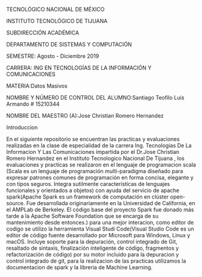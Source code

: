 TECNOLÓGICO NACIONAL DE MÉXICO

INSTITUTO TECNOLÓGICO DE TIJUANA

SUBDIRECCIÓN ACADÉMICA

DEPARTAMENTO DE SISTEMAS Y COMPUTACIÓN

SEMESTRE: Agosto - Diciembre 2019

CARRERA: ING EN TECNOLOGÍAS DE LA INFORMACIÓN Y COMUNICACIONES

MATERIA:Datos Masivos

NOMBRE Y NÚMERO DE CONTROL DEL ALUMNO:Santiago Teofilo Luis Armando # 15210344

NOMBRE DEL MAESTRO (A):Jose Christian Romero Hernandez


Introduccion

En el siguiente repositorio se encuentran las practicas y evaluaciones realizadas en la clase de especialidad de la carrera Ing. Tecnologias De La Informacion Y Las Comunicaciones impartida por el Dr.Jose Christian Romero Hernandez en el Instituto Tecnologico Nacional De Tijuana , los evaluaciones y practicas se realizaron en el lenguaje de programacion scala (Scala es un lenguaje de programación multi-paradigma diseñado para expresar patrones comunes de programación en forma concisa, elegante y con tipos seguros. Integra sutilmente características de lenguajes funcionales y orientados a objetos) con ayuda del servicio de apache spark(Apache Spark es un framework de computación en clúster open-source. Fue desarrollada originariamente en la Universidad de California, en el AMPLab de Berkeley. El código base del proyecto Spark fue donado más tarde a la Apache Software Foundation que se encarga de su mantenimiento desde entonces.) para una mejor interacion, como editor de codigo se utilizo la herramienta Visual Studi Code(Visual Studio Code es un editor de código fuente desarrollado por Microsoft para Windows, Linux y macOS. Incluye soporte para la depuración, control integrado de Git, resaltado de sintaxis, finalización inteligente de código, fragmentos y refactorización de código) por su motor incluido para la depuracion y control integrado de git, para la realizacion de las practicas utilizamos la documentacion de spark y la libreria de Machine Learning.




